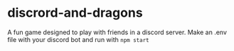 # discrord-and-dragons
A fun game designed to play with friends in a discord server. Make an .env file with your discord bot and run with `npm start`

